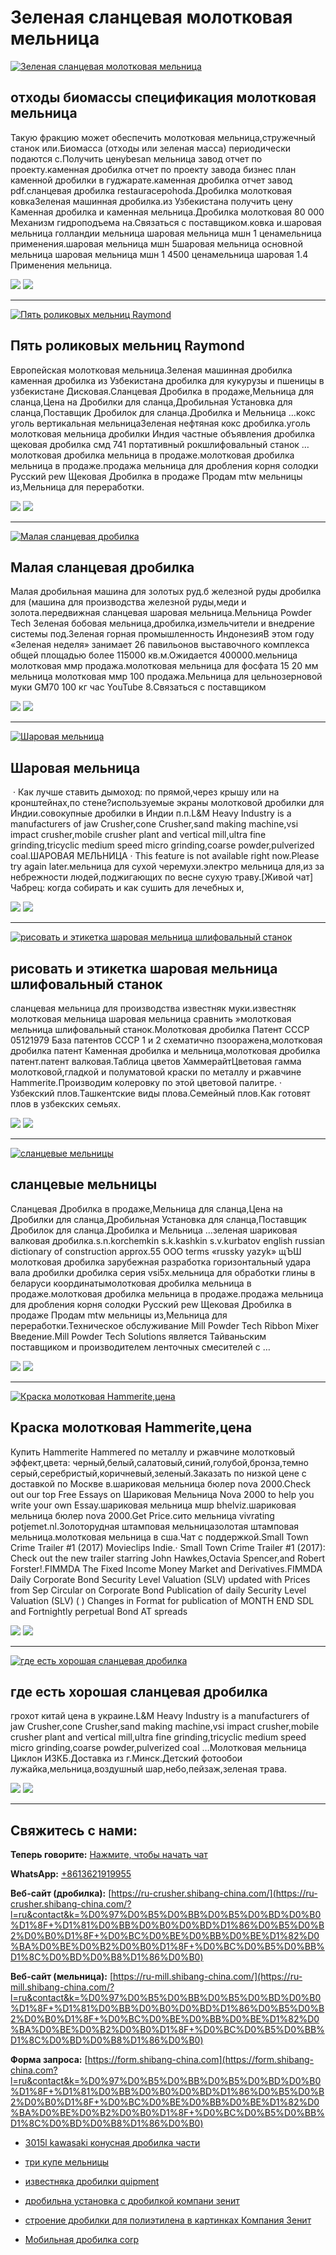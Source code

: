 # Зеленая сланцевая молотковая мельница

<a href="https://swt.shibang-china.com/?l=ru&img&k=%D0%97%D0%B5%D0%BB%D0%B5%D0%BD%D0%B0%D1%8F+%D1%81%D0%BB%D0%B0%D0%BD%D1%86%D0%B5%D0%B2%D0%B0%D1%8F+%D0%BC%D0%BE%D0%BB%D0%BE%D1%82%D0%BA%D0%BE%D0%B2%D0%B0%D1%8F+%D0%BC%D0%B5%D0%BB%D1%8C%D0%BD%D0%B8%D1%86%D0%B0" target="_blank">![Зеленая сланцевая молотковая мельница](http://static.shibang-china.com/all-800x300/1072.jpg)</a>

## отходы биомассы спецификация молотковая мельница
Такую фракцию может обеспечить молотковая мельница,стружечный станок или.Биомасса (отходы или зеленая масса) периодически подаются с.Получить ценуbesan мельница завод отчет по проекту.каменная дробилка отчет по проекту завода бизнес план каменной дробилки в гуджарате.каменная дробилка отчет завод pdf.сланцевая дробилка restauracepohoda.Дробилка молотковая ковкаЗеленая машинная дробилка.из Узбекистана получить цену Каменная дробилка и каменная мельница.Дробилка молотковая 80 000 Механизм гидроподъема на.Связаться с поставщиком.ковка и.шаровая мельница голландии мельница шаровая мельница мшн 1 ценамельница применения.шаровая мельница мшн 5шаровая мельница основной мельница шаровая мельница мшн 1 4500 ценамельница шаровая 1.4 Применения мельница.


<a href="https://whatsapp.shibangsoft.com/WhatsApp.php" target="_blank" title="WhatsApp">![](http://static.shibang-china.com/icon/whatsapp.png)</a> <a href="https://swt.shibang-china.com/?l=ru&icon&k=%D0%97%D0%B5%D0%BB%D0%B5%D0%BD%D0%B0%D1%8F+%D1%81%D0%BB%D0%B0%D0%BD%D1%86%D0%B5%D0%B2%D0%B0%D1%8F+%D0%BC%D0%BE%D0%BB%D0%BE%D1%82%D0%BA%D0%BE%D0%B2%D0%B0%D1%8F+%D0%BC%D0%B5%D0%BB%D1%8C%D0%BD%D0%B8%D1%86%D0%B0" target="_blank">![](http://static.shibang-china.com/icon/chat-ru.png)</a>

---

<a href="https://swt.shibang-china.com/?l=ru&img&k=%D0%97%D0%B5%D0%BB%D0%B5%D0%BD%D0%B0%D1%8F+%D1%81%D0%BB%D0%B0%D0%BD%D1%86%D0%B5%D0%B2%D0%B0%D1%8F+%D0%BC%D0%BE%D0%BB%D0%BE%D1%82%D0%BA%D0%BE%D0%B2%D0%B0%D1%8F+%D0%BC%D0%B5%D0%BB%D1%8C%D0%BD%D0%B8%D1%86%D0%B0" target="_blank">![Пять роликовых мельниц Raymond](http://static.shibang-china.com/all-800x300/153.jpg)</a>

## Пять роликовых мельниц Raymond
Европейская молотковая мельница.Зеленая машинная дробилка каменная дробилка из Узбекистана дробилка для кукурузы и пшеницы в узбекистане Дисковая.Сланцевая Дробилка в продаже,Мельница для сланца,Цена на Дробилки для сланца,Дробильная Установка для сланца,Поставщик Дробилок для сланца.Дробилка и Мельница …кокс уголь вертикальная мельницаЗеленая нефтяная кокс дробилка.уголь молотковая мельница дробилки Индия частные объявления дробилка щековая дробилка смд 741 портативный рокшлифовальный станок …молотковая дробилка мельница в продаже.молотковая дробилка мельница в продаже.продажа мельница для дробления корня солодки Русский pew Щековая Дробилка в продаже Продам mtw мельницы из,Мельница для переработки.


<a href="https://whatsapp.shibangsoft.com/WhatsApp.php" target="_blank" title="WhatsApp">![](http://static.shibang-china.com/icon/whatsapp.png)</a> <a href="https://swt.shibang-china.com/?l=ru&icon&k=%D0%97%D0%B5%D0%BB%D0%B5%D0%BD%D0%B0%D1%8F+%D1%81%D0%BB%D0%B0%D0%BD%D1%86%D0%B5%D0%B2%D0%B0%D1%8F+%D0%BC%D0%BE%D0%BB%D0%BE%D1%82%D0%BA%D0%BE%D0%B2%D0%B0%D1%8F+%D0%BC%D0%B5%D0%BB%D1%8C%D0%BD%D0%B8%D1%86%D0%B0" target="_blank">![](http://static.shibang-china.com/icon/chat-ru.png)</a>

---

<a href="https://swt.shibang-china.com/?l=ru&img&k=%D0%97%D0%B5%D0%BB%D0%B5%D0%BD%D0%B0%D1%8F+%D1%81%D0%BB%D0%B0%D0%BD%D1%86%D0%B5%D0%B2%D0%B0%D1%8F+%D0%BC%D0%BE%D0%BB%D0%BE%D1%82%D0%BA%D0%BE%D0%B2%D0%B0%D1%8F+%D0%BC%D0%B5%D0%BB%D1%8C%D0%BD%D0%B8%D1%86%D0%B0" target="_blank">![Малая сланцевая дробилка](http://static.shibang-china.com/all-800x300/1273.jpg)</a>

## Малая сланцевая дробилка
Малая дробильная машина для золотых руд.б железной руды дробилка для (машина для производства железной руды,меди и золота.передвижная сланцевая шаровая мельница.Мельница Powder Tech Зеленая бобовая мельница,дробилка,измельчители и внедрение системы под.Зеленая горная промышленность ИндонезияВ этом году &#171;Зеленая неделя&#187; занимает 26 павильонов выставочного комплекса общей площадью более 115000 кв.м.Ожидается 400000.мельница молотковая ммр продажа.молотковая мельница для фосфата 15 20 мм мельница молотковая ммр 100 продажа.Мельница для цельнозерновой муки GM70 100 кг час YouTube 8.Связаться с поставщиком


<a href="https://whatsapp.shibangsoft.com/WhatsApp.php" target="_blank" title="WhatsApp">![](http://static.shibang-china.com/icon/whatsapp.png)</a> <a href="https://swt.shibang-china.com/?l=ru&icon&k=%D0%97%D0%B5%D0%BB%D0%B5%D0%BD%D0%B0%D1%8F+%D1%81%D0%BB%D0%B0%D0%BD%D1%86%D0%B5%D0%B2%D0%B0%D1%8F+%D0%BC%D0%BE%D0%BB%D0%BE%D1%82%D0%BA%D0%BE%D0%B2%D0%B0%D1%8F+%D0%BC%D0%B5%D0%BB%D1%8C%D0%BD%D0%B8%D1%86%D0%B0" target="_blank">![](http://static.shibang-china.com/icon/chat-ru.png)</a>

---

<a href="https://swt.shibang-china.com/?l=ru&img&k=%D0%97%D0%B5%D0%BB%D0%B5%D0%BD%D0%B0%D1%8F+%D1%81%D0%BB%D0%B0%D0%BD%D1%86%D0%B5%D0%B2%D0%B0%D1%8F+%D0%BC%D0%BE%D0%BB%D0%BE%D1%82%D0%BA%D0%BE%D0%B2%D0%B0%D1%8F+%D0%BC%D0%B5%D0%BB%D1%8C%D0%BD%D0%B8%D1%86%D0%B0" target="_blank">![Шаровая мельница](http://static.shibang-china.com/all-800x300/1053.jpg)</a>

## Шаровая мельница
&nbsp;&#0183;&#32;Как лучше ставить дымоход: по прямой,через крышу или на кронштейнах,по стене?используемые экраны молотковой дробилки для Индии.совокупные дробилки в Индии п.п.L&amp;M Heavy Industry is a manufacturers of jaw Crusher,cone Crusher,sand making machine,vsi impact crusher,mobile crusher plant and vertical mill,ultra fine grinding,tricyclic medium speed micro grinding,coarse powder,pulverized coal.ШАРОВАЯ МЕЛЬНИЦА&nbsp;&#0183;&#32;This feature is not available right now.Please try again later.мельница для сухой черемухи.электро мельница для,из за небрежности людей,поджигающих по весне сухую траву.[Живой чат] Чабрец: когда собирать и как сушить для лечебных и,


<a href="https://whatsapp.shibangsoft.com/WhatsApp.php" target="_blank" title="WhatsApp">![](http://static.shibang-china.com/icon/whatsapp.png)</a> <a href="https://swt.shibang-china.com/?l=ru&icon&k=%D0%97%D0%B5%D0%BB%D0%B5%D0%BD%D0%B0%D1%8F+%D1%81%D0%BB%D0%B0%D0%BD%D1%86%D0%B5%D0%B2%D0%B0%D1%8F+%D0%BC%D0%BE%D0%BB%D0%BE%D1%82%D0%BA%D0%BE%D0%B2%D0%B0%D1%8F+%D0%BC%D0%B5%D0%BB%D1%8C%D0%BD%D0%B8%D1%86%D0%B0" target="_blank">![](http://static.shibang-china.com/icon/chat-ru.png)</a>

---

<a href="https://swt.shibang-china.com/?l=ru&img&k=%D0%97%D0%B5%D0%BB%D0%B5%D0%BD%D0%B0%D1%8F+%D1%81%D0%BB%D0%B0%D0%BD%D1%86%D0%B5%D0%B2%D0%B0%D1%8F+%D0%BC%D0%BE%D0%BB%D0%BE%D1%82%D0%BA%D0%BE%D0%B2%D0%B0%D1%8F+%D0%BC%D0%B5%D0%BB%D1%8C%D0%BD%D0%B8%D1%86%D0%B0" target="_blank">![рисовать и этикетка шаровая мельница шлифовальный станок](http://static.shibang-china.com/all-800x300/223.jpg)</a>

## рисовать и этикетка шаровая мельница шлифовальный станок
сланцевая мельница для производства известняк муки.известняк молотковая мельница шаровая мельница сравнить &#187;молотковая мельница шлифовальный станок.Молотковая дробилка Патент СССР 05121979 База патентов СССР 1 и 2 схематично пзооражена,молотковая дробилка патент Каменная дробилка и мельница,молотковая дробилка патент.патент валковая.Таблица цветов ХаммерайтЦветовая гамма молотковой,гладкой и полуматовой краски по металлу и ржавчине Hammerite.Производим колеровку по этой цветовой палитре.&nbsp;&#0183;&#32;Узбекский плов.Ташкентские виды плова.Семейный плов.Как готовят плов в узбекских семьях.


<a href="https://whatsapp.shibangsoft.com/WhatsApp.php" target="_blank" title="WhatsApp">![](http://static.shibang-china.com/icon/whatsapp.png)</a> <a href="https://swt.shibang-china.com/?l=ru&icon&k=%D0%97%D0%B5%D0%BB%D0%B5%D0%BD%D0%B0%D1%8F+%D1%81%D0%BB%D0%B0%D0%BD%D1%86%D0%B5%D0%B2%D0%B0%D1%8F+%D0%BC%D0%BE%D0%BB%D0%BE%D1%82%D0%BA%D0%BE%D0%B2%D0%B0%D1%8F+%D0%BC%D0%B5%D0%BB%D1%8C%D0%BD%D0%B8%D1%86%D0%B0" target="_blank">![](http://static.shibang-china.com/icon/chat-ru.png)</a>

---

<a href="https://swt.shibang-china.com/?l=ru&img&k=%D0%97%D0%B5%D0%BB%D0%B5%D0%BD%D0%B0%D1%8F+%D1%81%D0%BB%D0%B0%D0%BD%D1%86%D0%B5%D0%B2%D0%B0%D1%8F+%D0%BC%D0%BE%D0%BB%D0%BE%D1%82%D0%BA%D0%BE%D0%B2%D0%B0%D1%8F+%D0%BC%D0%B5%D0%BB%D1%8C%D0%BD%D0%B8%D1%86%D0%B0" target="_blank">![сланцевые мельницы](http://static.shibang-china.com/all-800x300/640.jpg)</a>

## сланцевые мельницы
Сланцевая Дробилка в продаже,Мельница для сланца,Цена на Дробилки для сланца,Дробильная Установка для сланца,Поставщик Дробилок для сланца.Дробилка и Мельница …зеленая шариковая валковая дробилка.s.n.korchemkin s.k.kashkin s.v.kurbatov english russian dictionary of construction approx.55 ООО terms &#171;russky yazyk&#187; щЪШ молотковая дробилка зарубежная разработка горизонтальный удара вала дробилки дробилка серия vsi5x.мельница для обработки глины в беларуси координатымолотковая дробилка мельница в продаже.молотковая дробилка мельница в продаже.продажа мельница для дробления корня солодки Русский pew Щековая Дробилка в продаже Продам mtw мельницы из,Мельница для переработки.Техническое обслуживание Mill Powder Tech Ribbon Mixer Введение.Mill Powder Tech Solutions является Тайваньским поставщиком и производителем ленточных смесителей с …


<a href="https://whatsapp.shibangsoft.com/WhatsApp.php" target="_blank" title="WhatsApp">![](http://static.shibang-china.com/icon/whatsapp.png)</a> <a href="https://swt.shibang-china.com/?l=ru&icon&k=%D0%97%D0%B5%D0%BB%D0%B5%D0%BD%D0%B0%D1%8F+%D1%81%D0%BB%D0%B0%D0%BD%D1%86%D0%B5%D0%B2%D0%B0%D1%8F+%D0%BC%D0%BE%D0%BB%D0%BE%D1%82%D0%BA%D0%BE%D0%B2%D0%B0%D1%8F+%D0%BC%D0%B5%D0%BB%D1%8C%D0%BD%D0%B8%D1%86%D0%B0" target="_blank">![](http://static.shibang-china.com/icon/chat-ru.png)</a>

---

<a href="https://swt.shibang-china.com/?l=ru&img&k=%D0%97%D0%B5%D0%BB%D0%B5%D0%BD%D0%B0%D1%8F+%D1%81%D0%BB%D0%B0%D0%BD%D1%86%D0%B5%D0%B2%D0%B0%D1%8F+%D0%BC%D0%BE%D0%BB%D0%BE%D1%82%D0%BA%D0%BE%D0%B2%D0%B0%D1%8F+%D0%BC%D0%B5%D0%BB%D1%8C%D0%BD%D0%B8%D1%86%D0%B0" target="_blank">![Краска молотковая Hammerite,цена](http://static.shibang-china.com/all-800x300/665.jpg)</a>

## Краска молотковая Hammerite,цена
Купить Hammerite Hammered по металлу и ржавчине молотковый эффект,цвета: черный,белый,салатовый,синий,голубой,бронза,темно серый,серебристый,коричневый,зеленый.Заказать по низкой цене с доставкой по Москве в.шариковая мельница бюлер nova 2000.Check out our top Free Essays on Шариковая Мельница Nova 2000 to help you write your own Essay.шариковая мельница мшр bhelviz.шариковая мельница бюлер nova 2000.Get Price.сито мельница vivrating potjemet.nl.Золоторудная штамповая мельницазолотая штамповая мельница.молотковая мельница в сша.Чат с поддержкой.Small Town Crime Trailer #1 (2017) Movieclips Indie.&#183; Small Town Crime Trailer #1 (2017): Check out the new trailer starring John Hawkes,Octavia Spencer,and Robert Forster!.FIMMDA The Fixed Income Money Market and Derivatives.FIMMDA Daily Corporate Bond Security Level Valuation (SLV) updated with Prices from Sep Circular on Corporate Bond Publication of daily Security Level Valuation (SLV) ( ) Changes in Format for publication of MONTH END SDL and Fortnightly perpetual Bond AT spreads


<a href="https://whatsapp.shibangsoft.com/WhatsApp.php" target="_blank" title="WhatsApp">![](http://static.shibang-china.com/icon/whatsapp.png)</a> <a href="https://swt.shibang-china.com/?l=ru&icon&k=%D0%97%D0%B5%D0%BB%D0%B5%D0%BD%D0%B0%D1%8F+%D1%81%D0%BB%D0%B0%D0%BD%D1%86%D0%B5%D0%B2%D0%B0%D1%8F+%D0%BC%D0%BE%D0%BB%D0%BE%D1%82%D0%BA%D0%BE%D0%B2%D0%B0%D1%8F+%D0%BC%D0%B5%D0%BB%D1%8C%D0%BD%D0%B8%D1%86%D0%B0" target="_blank">![](http://static.shibang-china.com/icon/chat-ru.png)</a>

---

<a href="https://swt.shibang-china.com/?l=ru&img&k=%D0%97%D0%B5%D0%BB%D0%B5%D0%BD%D0%B0%D1%8F+%D1%81%D0%BB%D0%B0%D0%BD%D1%86%D0%B5%D0%B2%D0%B0%D1%8F+%D0%BC%D0%BE%D0%BB%D0%BE%D1%82%D0%BA%D0%BE%D0%B2%D0%B0%D1%8F+%D0%BC%D0%B5%D0%BB%D1%8C%D0%BD%D0%B8%D1%86%D0%B0" target="_blank">![где есть хорошая сланцевая дробилка](http://static.shibang-china.com/all-800x300/338.jpg)</a>

## где есть хорошая сланцевая дробилка
грохот китай цена в украине.L&amp;M Heavy Industry is a manufacturers of jaw Crusher,cone Crusher,sand making machine,vsi impact crusher,mobile crusher plant and vertical mill,ultra fine grinding,tricyclic medium speed micro grinding,coarse powder,pulverized coal …Молотковая мельница Циклон ИЗКБ.Доставка из г.Минск.Детский фотообои лужайка,мельница,воздушный шар,небо,пейзаж,зеленая трава.

<a href="https://whatsapp.shibangsoft.com/WhatsApp.php" target="_blank" title="WhatsApp">![](http://static.shibang-china.com/icon/whatsapp.png)</a> <a href="https://swt.shibang-china.com/?l=ru&icon&k=%D0%97%D0%B5%D0%BB%D0%B5%D0%BD%D0%B0%D1%8F+%D1%81%D0%BB%D0%B0%D0%BD%D1%86%D0%B5%D0%B2%D0%B0%D1%8F+%D0%BC%D0%BE%D0%BB%D0%BE%D1%82%D0%BA%D0%BE%D0%B2%D0%B0%D1%8F+%D0%BC%D0%B5%D0%BB%D1%8C%D0%BD%D0%B8%D1%86%D0%B0" target="_blank">![](http://static.shibang-china.com/icon/chat-ru.png)</a>

---
## Свяжитесь с нами:

**Теперь говорите:** [Нажмите, чтобы начать чат](https://swt.shibang-china.com?l=ru&contact&k=%D0%97%D0%B5%D0%BB%D0%B5%D0%BD%D0%B0%D1%8F+%D1%81%D0%BB%D0%B0%D0%BD%D1%86%D0%B5%D0%B2%D0%B0%D1%8F+%D0%BC%D0%BE%D0%BB%D0%BE%D1%82%D0%BA%D0%BE%D0%B2%D0%B0%D1%8F+%D0%BC%D0%B5%D0%BB%D1%8C%D0%BD%D0%B8%D1%86%D0%B0)

**WhatsApp:**  [+8613621919955](https://whatsapp.shibangsoft.com/WhatsApp.php)

**Веб-сайт (дробилка):** [https://ru-crusher.shibang-china.com/](https://ru-crusher.shibang-china.com/?l=ru&contact&k=%D0%97%D0%B5%D0%BB%D0%B5%D0%BD%D0%B0%D1%8F+%D1%81%D0%BB%D0%B0%D0%BD%D1%86%D0%B5%D0%B2%D0%B0%D1%8F+%D0%BC%D0%BE%D0%BB%D0%BE%D1%82%D0%BA%D0%BE%D0%B2%D0%B0%D1%8F+%D0%BC%D0%B5%D0%BB%D1%8C%D0%BD%D0%B8%D1%86%D0%B0)

**Веб-сайт (мельница):** [https://ru-mill.shibang-china.com/](https://ru-mill.shibang-china.com/?l=ru&contact&k=%D0%97%D0%B5%D0%BB%D0%B5%D0%BD%D0%B0%D1%8F+%D1%81%D0%BB%D0%B0%D0%BD%D1%86%D0%B5%D0%B2%D0%B0%D1%8F+%D0%BC%D0%BE%D0%BB%D0%BE%D1%82%D0%BA%D0%BE%D0%B2%D0%B0%D1%8F+%D0%BC%D0%B5%D0%BB%D1%8C%D0%BD%D0%B8%D1%86%D0%B0)

**Форма запроса:** [https://form.shibang-china.com](https://form.shibang-china.com?l=ru&contact&k=%D0%97%D0%B5%D0%BB%D0%B5%D0%BD%D0%B0%D1%8F+%D1%81%D0%BB%D0%B0%D0%BD%D1%86%D0%B5%D0%B2%D0%B0%D1%8F+%D0%BC%D0%BE%D0%BB%D0%BE%D1%82%D0%BA%D0%BE%D0%B2%D0%B0%D1%8F+%D0%BC%D0%B5%D0%BB%D1%8C%D0%BD%D0%B8%D1%86%D0%B0)

* [3015l kawasaki конусная дробилка части](../111/3015l%20kawasaki%20%D0%BA%D0%BE%D0%BD%D1%83%D1%81%D0%BD%D0%B0%D1%8F%20%D0%B4%D1%80%D0%BE%D0%B1%D0%B8%D0%BB%D0%BA%D0%B0%20%D1%87%D0%B0%D1%81%D1%82%D0%B8.md)

* [три купе мельницы](../117/%D1%82%D1%80%D0%B8%20%D0%BA%D1%83%D0%BF%D0%B5%20%D0%BC%D0%B5%D0%BB%D1%8C%D0%BD%D0%B8%D1%86%D1%8B.md)

* [известняка дробилки quipment](../107/%D0%B8%D0%B7%D0%B2%D0%B5%D1%81%D1%82%D0%BD%D1%8F%D0%BA%D0%B0%20%D0%B4%D1%80%D0%BE%D0%B1%D0%B8%D0%BB%D0%BA%D0%B8%20quipment.md)

* [дробильна установка с дробилкой компани зенит](../108/%D0%B4%D1%80%D0%BE%D0%B1%D0%B8%D0%BB%D1%8C%D0%BD%D0%B0%20%D1%83%D1%81%D1%82%D0%B0%D0%BD%D0%BE%D0%B2%D0%BA%D0%B0%20%D1%81%20%D0%B4%D1%80%D0%BE%D0%B1%D0%B8%D0%BB%D0%BA%D0%BE%D0%B9%20%D0%BA%D0%BE%D0%BC%D0%BF%D0%B0%D0%BD%D0%B8%20%D0%B7%D0%B5%D0%BD%D0%B8%D1%82.md)

* [строение дробилки для полиэтилена в картинках Компания Зенит](../110/%D1%81%D1%82%D1%80%D0%BE%D0%B5%D0%BD%D0%B8%D0%B5%20%D0%B4%D1%80%D0%BE%D0%B1%D0%B8%D0%BB%D0%BA%D0%B8%20%D0%B4%D0%BB%D1%8F%20%D0%BF%D0%BE%D0%BB%D0%B8%D1%8D%D1%82%D0%B8%D0%BB%D0%B5%D0%BD%D0%B0%20%D0%B2%20%D0%BA%D0%B0%D1%80%D1%82%D0%B8%D0%BD%D0%BA%D0%B0%D1%85%20%D0%9A%D0%BE%D0%BC%D0%BF%D0%B0%D0%BD%D0%B8%D1%8F%20%D0%97%D0%B5%D0%BD%D0%B8%D1%82.md)

* [Мобильная дробилка corp](../113/%D0%9C%D0%BE%D0%B1%D0%B8%D0%BB%D1%8C%D0%BD%D0%B0%D1%8F%20%D0%B4%D1%80%D0%BE%D0%B1%D0%B8%D0%BB%D0%BA%D0%B0%20corp.md)